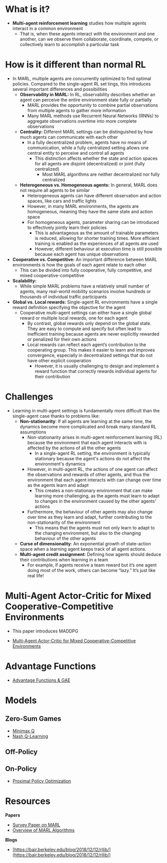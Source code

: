 # What is it?

- **Multi-agent reinforcement learning** studies how multiple agents interact in a common environment
    - That is, when these agents interact with the environment and one another, can we observe them collaborate, coordinate, compete, or collectively learn to accomplish a particular task

# How is it different than normal RL

- In MARL, multiple agents are concurrently optimized to find optimal policies. Compared to the single-agent RL set tings, this introduces several important differences and possibilities
    - **Observability in MARL:** In RL, observability describes whether an agent can perceive the entire environment state fully or partially
        - MARL provides the opportunity to combine partial observations from multiple agents to gather more information
        - Many MARL methods use Recurrent Neural Networks (RNNs) to aggregate observations overtime into more complete observations
    - **Centrality:** Different MARL settings can be distinguished by how much agents can communicate with each other
        - In a fully decentralized problem, agents have no means of communication, while a fully centralized setting allows one central entity to perceive and control all agents
            - This distinction affects whether the state and action spaces for all agents are disjoint (decentralized) or joint (fully centralized)
                - Most MARL algorithms are neither decentralized nor fully centralized
    - **Heterogeneous vs. Homogeneous agents:** In general, MARL does not require all agents to be similar
        - Heterogeneous agents can have different observation and action spaces, like cars and traffic lights
        - However, in many MARL environments, the agents are homogeneous, meaning they have the same state and action space
        - For homogeneous agents, parameter sharing can be introduced to effectively jointly learn their policies
            - This is advantageous as the amount of trainable parameters is reduced, allowing for shorter training times. More efficient training is enabled as the experiences of all agents are used
            - However, different behaviour at execution time is still possible because each agent has unique observations
- **Cooperative vs. Competitive:** An important difference between MARL environments is how the goals of each agent relate to each other
    - This can be divided into fully cooperative, fully competitive, and mixed cooperative-competitive
- **Scalability:**
    - While simple MARL problems have a relatively small number of agents, many real-world mobility scenarios involve hundreds or thousands of individual traffic participants
- **Global vs. Local rewards:** Single-agent RL environments have a single reward definition specifying the objective for the agent
    - Cooperative multi-agent settings can either have a single global reward or multiple local rewards, one for each agent
        - By contrast, global rewards only depend on the global state. They are easy to compute and specify but often lead to inefficient training because agents are never explicitly rewarded or penalized for their own actions
        - Local rewards can reflect each agent’s contribution to the cooperating group. This makes it easier to learn and improves convergence, especially in decentralized settings that do not have other explicit cooperation
            - However, it is usually challenging to design and implement a reward function that correctly rewards individual agents for their contribution


# Challenges

- Learning in multi-agent settings is fundamentally more difficult than the single-agent case thanks to problems like:
    - **Non-stationarity**: If all agents are learning at the same time, the dynamics become more complicated and break many standard RL assumptions
        - Non-stationarity arises in multi-agent reinforcement learning (RL) because the environment that each agent interacts with is affected by the actions of all the other agents
            - In a single-agent RL setting, the environment is typically stationary because the agent's actions do not affect the environment's dynamics
        - However, in multi-agent RL, the actions of one agent can affect the observations and rewards of other agents, and thus the environment that each agent interacts with can change over time as the agents learn and adapt
            - This creates a non-stationary environment that can make learning more challenging, as the agents must learn to adapt to changes in the environment caused by the other agents' actions
        - Furthermore, the behaviour of other agents may also change over time as they learn and adapt, further contributing to the non-stationarity of the environment
            - This means that the agents must not only learn to adapt to the changing environment, but also to the changing behaviour of the other agents
    - **Curse of dimensionality**: An exponential growth of state-action space when a learning agent keeps track of all agent actions.
    - **Multi-agent credit assignment**: Defining how agents should deduce their contributions when learning in a team
        - For example, if agents receive a team reward but it’s one agent doing most of the work, others can become “lazy.” It’s just like real life!

# Multi-Agent Actor-Critic for Mixed Cooperative-Competitive Environments

- This paper introduces MADDPG

- [Multi-Agent Actor-Critic for Mixed Cooperative-Competitive Environments](./Multi-Agent%20RL%20(MARL)/Multi-Agent%20Actor-Critic%20for%20Mixed%20Cooperative-Competitive%20Environments.md)

# Advantage Functions

- [Advantage Functions & GAE](./Advantage%20Functions%20&%20GAE.md)

# Models

## Zero-Sum Games

- [Minimax Q](./Multi-Agent%20RL%20(MARL)/Minimax%20Q.md)
- [Nash Q-Learning](./Multi-Agent%20RL%20(MARL)/Nash%20Q-Learning.md)

## Off-Policy

## On-Policy

- [Proximal Policy Optimization](./Proximal%20Policy%20Optimization.md)

# Resources

**Papers**

- [Survey Paper on MARL](https://arxiv.org/pdf/1810.05587.pdf)
- [Overview of MARL Algorithms](https://arxiv.org/pdf/1911.10635.pdf)

**Blogs**

- [https://bair.berkeley.edu/blog/2018/12/12/rllib/](https://bair.berkeley.edu/blog/2018/12/12/rllib/)
